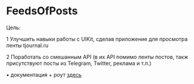 # FeedsOfPosts

Цель: 

1 Улучшить навыки работы с UIKit, сделав приложение для просмотра ленты tjournal.ru 

2 Поработать со смешанным API (в их API помимо ленты постов, такж присутствуют посты из Telegram, Twitter, реклама и т.п.)

  • документация + роут [здесь](https://cmtt-ru.github.io/osnova-api/v2/swagger.html#/Timeline/getTimeline)
